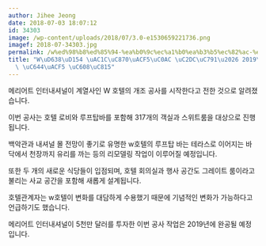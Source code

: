 ```yaml
---
author: Jihee Jeong
date: 2018-07-03 18:07:12
id: 34303
image: /wp-content/uploads/2018/07/3.0-e1530659221736.png
imagef: 2018-07-34303.jpg
permalink: /w%ed%98%b8%ed%85%94-%ea%b0%9c%ec%a1%b0%ea%b3%b5%ec%82%ac-%ec%8b%9c%ec%9e%91-2019%eb%85%84%ec%97%90-%ec%99%84%ea%b3%b5-%ec%98%88%ec%a0%95/
title: "W\uD638\uD154 \uAC1C\uC870\uACF5\uC0AC \uC2DC\uC791\u2026 2019\uB144\uC5D0\
  \ \uC644\uACF5 \uC608\uC815"
---
```


메리어트 인터내셔널이 계열사인 W 호텔의 개조 공사를 시작한다고 전한 것으로 알려졌습니다.

이번 공사는 호텔 로비와 루프탑바를 포함해 317개의 객실과 스위트룸을 대상으로 진행됩니다.

백악관과 내셔널 몰 전망이 좋기로 유명한 w호텔의 루프탑 바는 테라스로 이어지는 바닥에서 천장까지 유리를 까는 등의 리모델링 작업이 이루어질 예정입니다.

또한 두 개의 새로운 식당들이 입점되며, 호텔 회의실과 행사 공간도 그레이트 룸이라고 불리는 사교 공간을 포함해 새롭게 설계됩니다.

호텔관계자는 w호텔이 변화를 대담하게 수용했기 때문에 기념적인 변화가 가능하다고 언급하기도 했습니다.

메리어트 인터내셔널이 5천만 달러를 투자한 이번 공사 작업은 2019년에 완공될 예정입니다.